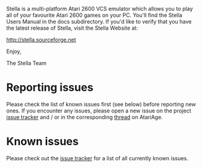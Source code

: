 Stella is a multi-platform Atari 2600 VCS emulator which allows you to
play all of your favourite Atari 2600 games on your PC.  You'll find the
Stella Users Manual in the docs subdirectory.  If you'd like to verify
that you have the latest release of Stella, visit the Stella Website at:

  http://stella.sourceforge.net

Enjoy,

The Stella Team

# Reporting issues

Please check the list of known issues first (see below) before reporting new ones.
If you encounter any issues, please open a new issue on the project
[issue tracker](https://github.com/DirtyHairy/stella/issues) and / or in the corresponding
[thread](http://atariage.com/forums/topic/259633-testing-the-new-stella-tia-core/) on
AtariAge.

# Known issues

Please check out the [issue tracker](https://github.com/DirtyHairy/stella/issues) for
a list of all currently known issues.
